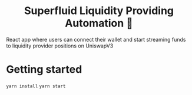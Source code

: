 <h1 align="center">Superfluid Liquidity Providing Automation 🚀</h1>

React app where users can connect their wallet and start streaming funds to liquidity provider positions on UniswapV3

# Getting started
`yarn install`
`yarn start`